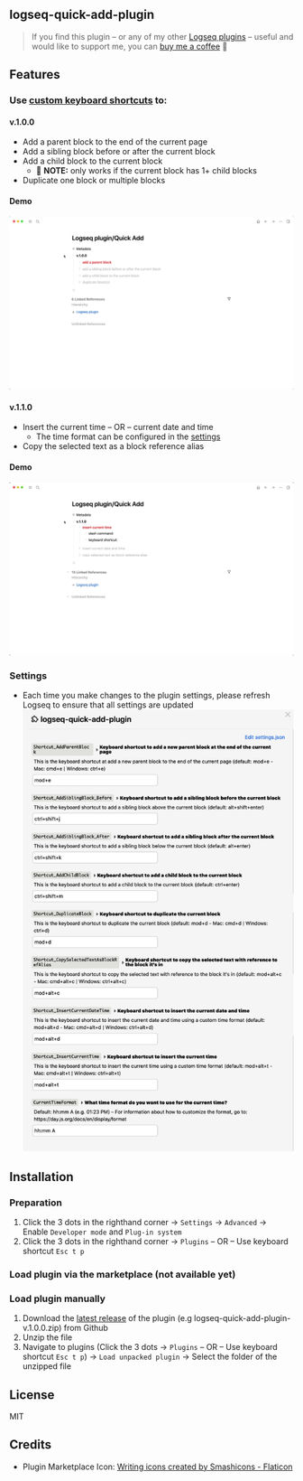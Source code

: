 ## logseq-quick-add-plugin
> If you find this plugin – or any of my other [Logseq plugins](https://github.com/vyleung?tab=repositories&q=logseq&type=source) – useful and would like to support me, you can [buy me a coffee](https://www.buymeacoffee.com/vyleung) 🙂

## Features
### Use [custom keyboard shortcuts](#settings) to:
#### v.1.0.0
- Add a parent block to the end of the current page
- Add a sibling block before or after the current block
- Add a child block to the current block
    - 🚨 **NOTE:** only works if the current block has 1+ child blocks
- Duplicate one block or multiple blocks

#### Demo
![logseq-quick-add-plugin main demo](screenshots/logseq_quick_add_main_demo.gif)

#### v.1.1.0
- Insert the current time – OR – current date and time 
    - The time format can be configured in the [settings](#settings)
- Copy the selected text as a block reference alias

#### Demo
![logseq-quick-add-plugin v.1.1.0 demo](screenshots/logseq_quick_add_v.1.1.0_demo.gif)

### Settings
- Each time you make changes to the plugin settings, please refresh Logseq to ensure that all settings are updated  
![logseq-quick-add-plugin settings](screenshots/logseq_quick_add_settings.png)

## Installation
### Preparation
1. Click the 3 dots in the righthand corner → `Settings` → `Advanced` → Enable `Developer mode` and `Plug-in system`
2. Click the 3 dots in the righthand corner → `Plugins` – OR – Use keyboard shortcut `Esc t p`

### Load plugin via the marketplace (not available yet)

### Load plugin manually
1. Download the [latest release](https://github.com/vyleung/logseq-quick-add-plugin/releases) of the plugin (e.g logseq-quick-add-plugin-v.1.0.0.zip) from Github
2. Unzip the file
3. Navigate to plugins (Click the 3 dots → `Plugins` – OR – Use keyboard shortcut `Esc t p`) → `Load unpacked plugin` → Select the folder of the unzipped file

## License
MIT

## Credits
- Plugin Marketplace Icon: <a href="https://www.flaticon.com/free-icons/writing" title="writing icons">Writing icons created by Smashicons - Flaticon</a>